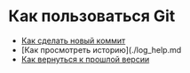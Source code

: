# Как пользоваться Git
- [Как сделать новый коммит](./commmit_help.md)
- [Как просмотреть историю](./log_help.md
- [Как вернуться к прошлой версии](./reset_help.md)
